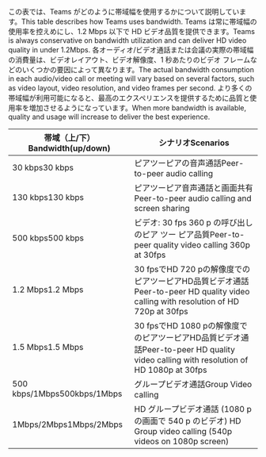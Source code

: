 <span data-ttu-id="4ecbb-101">この表では、Teams がどのように帯域幅を使用するかについて説明しています。</span><span class="sxs-lookup"><span data-stu-id="4ecbb-101">This table describes how Teams uses bandwidth.</span></span> <span data-ttu-id="4ecbb-102">Teams は常に帯域幅の使用率を控えめにし、1.2 Mbps 以下で HD ビデオ品質を提供できます。</span><span class="sxs-lookup"><span data-stu-id="4ecbb-102">Teams is always conservative on bandwidth utilization and can deliver HD video quality in under 1.2Mbps.</span></span> <span data-ttu-id="4ecbb-103">各オーディオ/ビデオ通話または会議の実際の帯域幅の消費量は、ビデオレイアウト、ビデオ解像度、1 秒あたりのビデオ フレームなどのいくつかの要因によって異なります。</span><span class="sxs-lookup"><span data-stu-id="4ecbb-103">The actual bandwidth consumption in each audio/video call or meeting will vary based on several factors, such as video layout, video resolution, and video frames per second.</span></span> <span data-ttu-id="4ecbb-104">より多くの帯域幅が利用可能になると、最高のエクスペリエンスを提供するために品質と使用率を増加させるようになっています。</span><span class="sxs-lookup"><span data-stu-id="4ecbb-104">When more bandwidth is available, quality and usage will increase to deliver the best experience.</span></span>


|<span data-ttu-id="4ecbb-105">帯域（上/下）</span><span class="sxs-lookup"><span data-stu-id="4ecbb-105">Bandwidth(up/down)</span></span> |<span data-ttu-id="4ecbb-106">シナリオ</span><span class="sxs-lookup"><span data-stu-id="4ecbb-106">Scenarios</span></span> |
|---|---|
|<span data-ttu-id="4ecbb-107">30 kbps</span><span class="sxs-lookup"><span data-stu-id="4ecbb-107">30 kbps</span></span> |<span data-ttu-id="4ecbb-108">ピアツーピアの音声通話</span><span class="sxs-lookup"><span data-stu-id="4ecbb-108">Peer-to-peer audio calling</span></span> |
|<span data-ttu-id="4ecbb-109">130 kbps</span><span class="sxs-lookup"><span data-stu-id="4ecbb-109">130 kbps</span></span> |<span data-ttu-id="4ecbb-110">ピアツーピア音声通話と画面共有</span><span class="sxs-lookup"><span data-stu-id="4ecbb-110">Peer-to-peer audio calling and screen sharing</span></span> |
|<span data-ttu-id="4ecbb-111">500 kbps</span><span class="sxs-lookup"><span data-stu-id="4ecbb-111">500 kbps</span></span> |<span data-ttu-id="4ecbb-112">ビデオ: 30 fps 360 p の呼び出しのピア ツー ピア品質</span><span class="sxs-lookup"><span data-stu-id="4ecbb-112">Peer-to-peer quality video calling 360p at 30fps</span></span> |
|<span data-ttu-id="4ecbb-113">1.2 Mbps</span><span class="sxs-lookup"><span data-stu-id="4ecbb-113">1.2 Mbps</span></span> |<span data-ttu-id="4ecbb-114">30 fpsでHD 720 pの解像度でのピアツーピアHD品質ビデオ通話</span><span class="sxs-lookup"><span data-stu-id="4ecbb-114">Peer-to-peer HD quality video calling with resolution of HD 720p at 30fps</span></span> |
|<span data-ttu-id="4ecbb-115">1.5 Mbps</span><span class="sxs-lookup"><span data-stu-id="4ecbb-115">1.5 Mbps</span></span> |<span data-ttu-id="4ecbb-116">30 fpsでHD 1080 pの解像度でのピアツーピアHD品質ビデオ通話</span><span class="sxs-lookup"><span data-stu-id="4ecbb-116">Peer-to-peer HD quality video calling with resolution of HD 1080p at 30fps</span></span> |
|<span data-ttu-id="4ecbb-117">500 kbps/1Mbps</span><span class="sxs-lookup"><span data-stu-id="4ecbb-117">500kbps/1Mbps</span></span> |<span data-ttu-id="4ecbb-118">グループビデオ通話</span><span class="sxs-lookup"><span data-stu-id="4ecbb-118">Group Video calling</span></span> |
|<span data-ttu-id="4ecbb-119">1Mbps/2Mbps</span><span class="sxs-lookup"><span data-stu-id="4ecbb-119">1Mbps/2Mbps</span></span> |<span data-ttu-id="4ecbb-120">HD グループビデオ通話 (1080 p の画面で 540 p のビデオ) </span><span class="sxs-lookup"><span data-stu-id="4ecbb-120">HD Group video calling (540p videos on 1080p screen)</span></span> |
